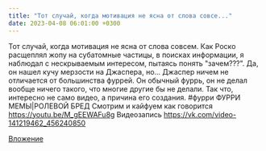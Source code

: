 ```yaml
---
title: "Тот случай, когда мотивация не ясна от слова совсе..."
date: 2023-04-08 06:01:00 +0300
---
```


Тот случай, когда мотивация не ясна от слова совсем.
Как Роско расщеплял жопу на субатомные частицы, в поисках информации, я наблюдал с нескрываемым интересом, пытаясь понять "зачем???".
Да, он нашел кучу мерзости на Джаспера, но... Джаспер ничем не отличается от большинства фуррей. Он обычный фуррь, он не делал вообще ничего такого, что многие другие бы не делали.
Так что, интересно не само видео, а причина его создания.
#фурри
ФУРРИ МЕМЫ|РОЛЕВОЙ БРЕД
Смотрим и кайфуем как говорится
https://youtu.be/M_gEEWAFu8g
Видеозапись
https://vk.com/video-141219462_456240850

[Вложение](https://vk.com/video-141219462_456240850)

